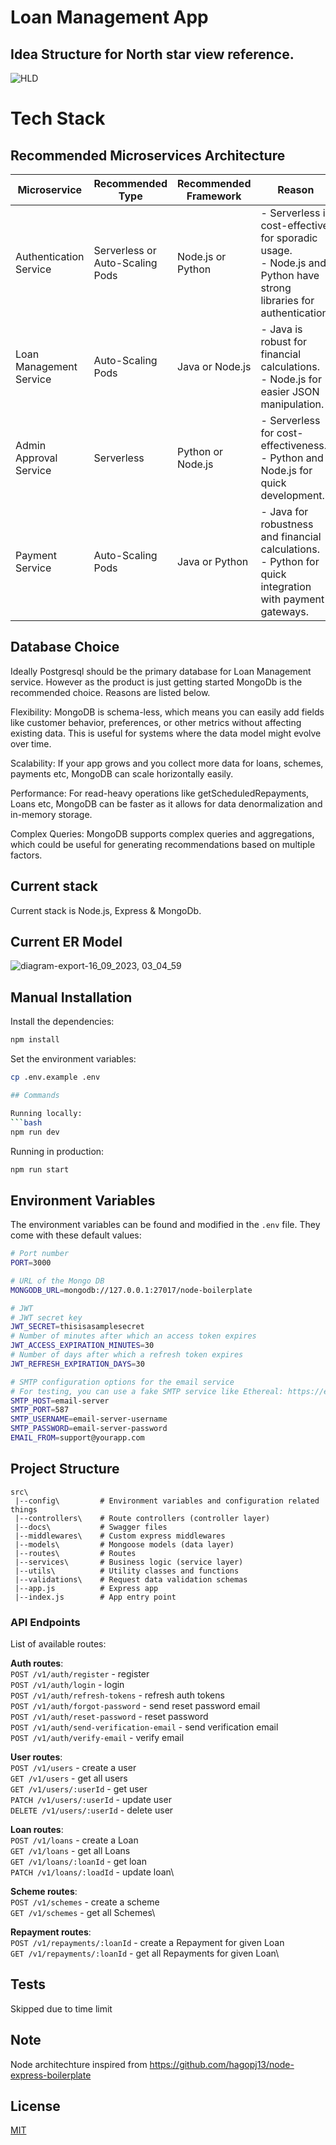 # Loan Management App 

## Idea Structure for North star view reference. 
![HLD](https://github.com/rtotala/loan-management-app/assets/6474355/e8a19207-74ea-4257-be07-caa004355c98)
 
# Tech Stack  

## Recommended Microservices Architecture

| Microservice             | Recommended Type          | Recommended Framework | Reason                                                                                   |
|--------------------------|---------------------------|-----------------------|------------------------------------------------------------------------------------------|
| Authentication Service   | Serverless or Auto-Scaling Pods | Node.js or Python  | - Serverless is cost-effective for sporadic usage.<br>- Node.js and Python have strong libraries for authentication. |
| Loan Management Service  | Auto-Scaling Pods         | Java or Node.js       | - Java is robust for financial calculations.<br>- Node.js for easier JSON manipulation.   |
| Admin Approval Service   | Serverless                | Python or Node.js     | - Serverless for cost-effectiveness.<br>- Python and Node.js for quick development.      |
| Payment Service          | Auto-Scaling Pods         | Java or Python        | - Java for robustness and financial calculations.<br>- Python for quick integration with payment gateways.          |

## Database Choice 
Ideally Postgresql should be the primary database for Loan Management service. However as the product is just getting started MongoDb is the recommended choice. Reasons are listed below. 

Flexibility: MongoDB is schema-less, which means you can easily add fields like customer behavior, preferences, or other metrics without affecting existing data. This is useful for  systems where the data model might evolve over time.

Scalability: If your app grows and you collect more data for loans, schemes, payments etc, MongoDB can scale horizontally easily.

Performance: For read-heavy operations like getScheduledRepayments, Loans etc, MongoDB can be faster as it allows for data denormalization and in-memory storage.

Complex Queries: MongoDB supports complex queries and aggregations, which could be useful for generating recommendations based on multiple factors.

## Current stack 
Current stack is Node.js, Express & MongoDb. 

## Current ER Model
![diagram-export-16_09_2023, 03_04_59](https://github.com/rtotala/loan-management-app/assets/6474355/e6947d16-82f2-49d2-ba01-b50de3853342)

## Manual Installation

Install the dependencies:
```bash
npm install 
```

Set the environment variables:
```bash
cp .env.example .env

## Commands

Running locally:
```bash
npm run dev
```

Running in production:
```bash
npm run start
```

## Environment Variables

The environment variables can be found and modified in the `.env` file. They come with these default values:

```bash
# Port number
PORT=3000

# URL of the Mongo DB
MONGODB_URL=mongodb://127.0.0.1:27017/node-boilerplate

# JWT
# JWT secret key
JWT_SECRET=thisisasamplesecret
# Number of minutes after which an access token expires
JWT_ACCESS_EXPIRATION_MINUTES=30
# Number of days after which a refresh token expires
JWT_REFRESH_EXPIRATION_DAYS=30

# SMTP configuration options for the email service
# For testing, you can use a fake SMTP service like Ethereal: https://ethereal.email/create
SMTP_HOST=email-server
SMTP_PORT=587
SMTP_USERNAME=email-server-username
SMTP_PASSWORD=email-server-password
EMAIL_FROM=support@yourapp.com
```

## Project Structure

```
src\
 |--config\         # Environment variables and configuration related things
 |--controllers\    # Route controllers (controller layer)
 |--docs\           # Swagger files
 |--middlewares\    # Custom express middlewares
 |--models\         # Mongoose models (data layer)
 |--routes\         # Routes
 |--services\       # Business logic (service layer)
 |--utils\          # Utility classes and functions
 |--validations\    # Request data validation schemas
 |--app.js          # Express app
 |--index.js        # App entry point
```

### API Endpoints

List of available routes:

**Auth routes**:\
`POST /v1/auth/register` - register\
`POST /v1/auth/login` - login\
`POST /v1/auth/refresh-tokens` - refresh auth tokens\
`POST /v1/auth/forgot-password` - send reset password email\
`POST /v1/auth/reset-password` - reset password\
`POST /v1/auth/send-verification-email` - send verification email\
`POST /v1/auth/verify-email` - verify email

**User routes**:\
`POST /v1/users` - create a user\
`GET /v1/users` - get all users\
`GET /v1/users/:userId` - get user\
`PATCH /v1/users/:userId` - update user\
`DELETE /v1/users/:userId` - delete user

**Loan routes**:\
`POST /v1/loans` - create a Loan\
`GET /v1/loans` - get all Loans\
`GET /v1/loans/:loanId` - get loan\
`PATCH /v1/loans/:loadId` - update loan\

**Scheme routes**:\
`POST /v1/schemes` - create a scheme\
`GET /v1/schemes` - get all Schemes\

**Repayment routes**:\
`POST /v1/repayments/:loanId` - create a Repayment for given Loan\
`GET /v1/repayments/:loanId` - get all Repayments for given Loan\

## Tests
Skipped due to time limit

## Note
Node architechture inspired from https://github.com/hagopj13/node-express-boilerplate

## License
[MIT](LICENSE)
